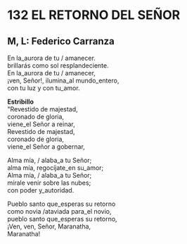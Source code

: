 # 132 EL RETORNO DEL SEÑOR

## M, L: Federico Carranza

En la_aurora de tu / amanecer.  
brillarás como sol resplandeciente.  
En la_aurora de tu / amanecer,  
¡ven, Señor!, ilumina_al mundo_entero,  
con tu luz y con tu_amor.  

**Estribillo**  
"Revestido de majestad,  
coronado de gloria,  
viene_el Señor a reinar,  
Revestido de majestad,  
coronado de gloria,  
viene_el Señor a gobernar,  

Alma mía, / alaba_a tu Señor;  
alma mía, regocíjate_en su_amor;  
Alma mía, / alaba_a tu Señor;  
mírale venir sobre las nubes;  
con poder y_autoridad.  

Pueblo santo que_esperas su retorno  
como novia /ataviada para_el novio,  
pueblo santo que_esperas su retorno,  
¡Ven, ven, Señor, Maranatha,  
Maranatha!  

